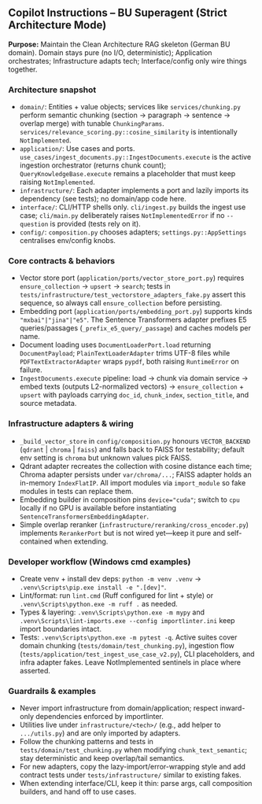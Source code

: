 ## Copilot Instructions – BU Superagent (Strict Architecture Mode)

**Purpose:** Maintain the Clean Architecture RAG skeleton (German BU domain). Domain stays pure (no I/O, deterministic); Application orchestrates; Infrastructure adapts tech; Interface/config only wire things together.

### Architecture snapshot
- `domain/`: Entities + value objects; services like `services/chunking.py` perform semantic chunking (section → paragraph → sentence → overlap merge) with tunable `ChunkingParams`. `services/relevance_scoring.py::cosine_similarity` is intentionally `NotImplemented`.
- `application/`: Use cases and ports. `use_cases/ingest_documents.py::IngestDocuments.execute` is the active ingestion orchestrator (returns chunk count); `QueryKnowledgeBase.execute` remains a placeholder that must keep raising `NotImplemented`.
- `infrastructure/`: Each adapter implements a port and lazily imports its dependency (see tests); no domain/app code here.
- `interface/`: CLI/HTTP shells only. `cli/ingest.py` builds the ingest use case; `cli/main.py` deliberately raises `NotImplementedError` if no `--question` is provided (tests rely on it).
- `config/`: `composition.py` chooses adapters; `settings.py::AppSettings` centralises env/config knobs.

### Core contracts & behaviors
- Vector store port (`application/ports/vector_store_port.py`) requires `ensure_collection` → `upsert` → `search`; tests in `tests/infrastructure/test_vectorstore_adapters_fake.py` assert this sequence, so always call `ensure_collection` before persisting.
- Embedding port (`application/ports/embedding_port.py`) supports kinds `"mxbai"|"jina"|"e5"`. The Sentence Transformers adapter prefixes E5 queries/passages (`_prefix_e5_query/_passage`) and caches models per name.
- Document loading uses `DocumentLoaderPort.load` returning `DocumentPayload`; `PlainTextLoaderAdapter` trims UTF-8 files while `PDFTextExtractorAdapter` wraps `pypdf`, both raising `RuntimeError` on failure.
- `IngestDocuments.execute` pipeline: load → chunk via domain service → embed texts (outputs L2-normalized vectors) → `ensure_collection` + `upsert` with payloads carrying `doc_id`, `chunk_index`, `section_title`, and source metadata.

### Infrastructure adapters & wiring
- `_build_vector_store` in `config/composition.py` honours `VECTOR_BACKEND` (`qdrant` | `chroma` | `faiss`) and falls back to FAISS for testability; default env setting is `chroma` but unknown values pick FAISS.
- Qdrant adapter recreates the collection with cosine distance each time; Chroma adapter persists under `var/chroma/...`; FAISS adapter holds an in-memory `IndexFlatIP`. All import modules via `import_module` so fake modules in tests can replace them.
- Embedding builder in composition pins `device="cuda"`; switch to `cpu` locally if no GPU is available before instantiating `SentenceTransformersEmbeddingAdapter`.
- Simple overlap reranker (`infrastructure/reranking/cross_encoder.py`) implements `RerankerPort` but is not wired yet—keep it pure and self-contained when extending.

### Developer workflow (Windows cmd examples)
- Create venv + install dev deps: `python -m venv .venv` → `.venv\Scripts\pip.exe install -e ".[dev]"`.
- Lint/format: run `lint.cmd` (Ruff configured for lint + style) or `.venv\Scripts\python.exe -m ruff .` as needed.
- Types & layering: `.venv\Scripts\python.exe -m mypy` and `.venv\Scripts\lint-imports.exe --config importlinter.ini` keep import boundaries intact.
- Tests: `.venv\Scripts\python.exe -m pytest -q`. Active suites cover domain chunking (`tests/domain/test_chunking.py`), ingestion flow (`tests/application/test_ingest_use_case_v2.py`), CLI placeholders, and infra adapter fakes. Leave NotImplemented sentinels in place where asserted.

### Guardrails & examples
- Never import infrastructure from domain/application; respect inward-only dependencies enforced by importlinter.
- Utilities live under `infrastructure/<tech>/` (e.g., add helper to `.../utils.py`) and are only imported by adapters.
- Follow the chunking patterns and tests in `tests/domain/test_chunking.py` when modifying `chunk_text_semantic`; stay deterministic and keep overlap/tail semantics.
- For new adapters, copy the lazy-import/error-wrapping style and add contract tests under `tests/infrastructure/` similar to existing fakes.
- When extending interface/CLI, keep it thin: parse args, call composition builders, and hand off to use cases.
